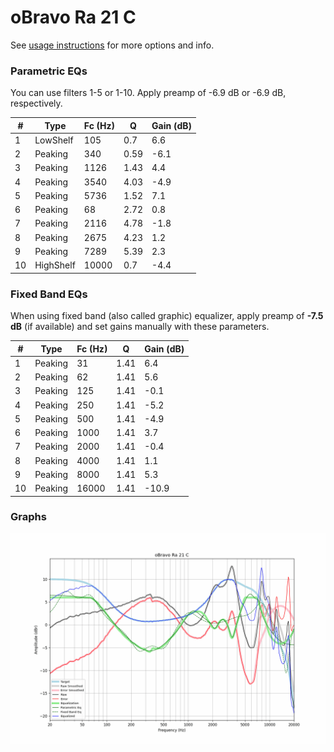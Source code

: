 # oBravo Ra 21 C
See [usage instructions](https://github.com/jaakkopasanen/AutoEq#usage) for more options and info.

### Parametric EQs
You can use filters 1-5 or 1-10. Apply preamp of -6.9 dB or -6.9 dB, respectively.

|   # | Type      |   Fc (Hz) |    Q |   Gain (dB) |
|-----|-----------|-----------|------|-------------|
|   1 | LowShelf  |       105 | 0.7  |         6.6 |
|   2 | Peaking   |       340 | 0.59 |        -6.1 |
|   3 | Peaking   |      1126 | 1.43 |         4.4 |
|   4 | Peaking   |      3540 | 4.03 |        -4.9 |
|   5 | Peaking   |      5736 | 1.52 |         7.1 |
|   6 | Peaking   |        68 | 2.72 |         0.8 |
|   7 | Peaking   |      2116 | 4.78 |        -1.8 |
|   8 | Peaking   |      2675 | 4.23 |         1.2 |
|   9 | Peaking   |      7289 | 5.39 |         2.3 |
|  10 | HighShelf |     10000 | 0.7  |        -4.4 |

### Fixed Band EQs
When using fixed band (also called graphic) equalizer, apply preamp of **-7.5 dB** (if available) and set gains manually with these parameters.

|   # | Type    |   Fc (Hz) |    Q |   Gain (dB) |
|-----|---------|-----------|------|-------------|
|   1 | Peaking |        31 | 1.41 |         6.4 |
|   2 | Peaking |        62 | 1.41 |         5.6 |
|   3 | Peaking |       125 | 1.41 |        -0.1 |
|   4 | Peaking |       250 | 1.41 |        -5.2 |
|   5 | Peaking |       500 | 1.41 |        -4.9 |
|   6 | Peaking |      1000 | 1.41 |         3.7 |
|   7 | Peaking |      2000 | 1.41 |        -0.4 |
|   8 | Peaking |      4000 | 1.41 |         1.1 |
|   9 | Peaking |      8000 | 1.41 |         5.3 |
|  10 | Peaking |     16000 | 1.41 |       -10.9 |

### Graphs
![](./oBravo%20Ra%2021%20C.png)
